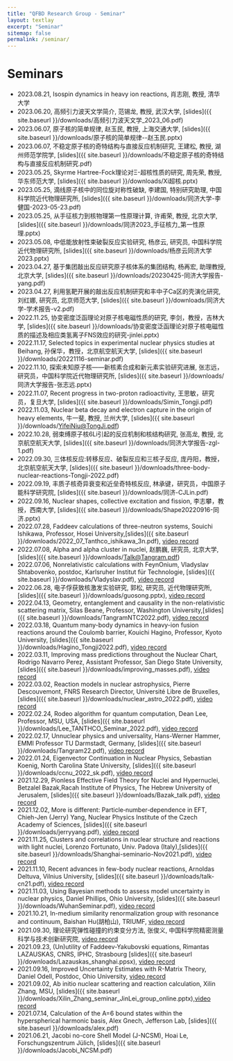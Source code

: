 ```yaml
---
title: "QFBD Research Group - Seminar"
layout: textlay
excerpt: "Seminar"
sitemap: false
permalink: /seminar/
---
```


# Seminars
* 2023.08.21, Isospin dynamics in heavy ion reactions, 肖志刚, 教授, 清华大学
* 2023.06.20, 高频引力波天文学简介, 范锡龙, 教授, 武汉大学, [slides]({{ site.baseurl }}/downloads/高频引力波天文学_2023_06.pdf)
* 2023.06.07, 原子核的简单规律, 赵玉民, 教授, 上海交通大学, [slides]({{ site.baseurl }}/downloads/原子核的简单规律--赵玉民.pptx)
* 2023.06.07, 不稳定原子核的奇特结构与直接反应机制研究, 王建松, 教授, 湖州师范学院学, [slides]({{ site.baseurl }}/downloads/不稳定原子核的奇特结构与直接反应机制研究.pdf)
* 2023.05.25, Skyrme Hartree-Fock理论对Ξ-超核性质的研究, 周先荣, 教授, 华东师范大学, [slides]({{ site.baseurl }}/downloads/Xi超核.pptx)
* 2023.05.25, 滴线原子核中的同位旋对称性破缺, 李建国, 特别研究助理, 中国科学院近代物理研究所, [slides]({{ site.baseurl }}/downloads/同济大学-李健国-2023-05-23.pdf)
* 2023.05.25, 从手征核力到核物理第一性原理计算, 许甫荣, 教授, 北京大学, [slides]({{ site.baseurl }}/downloads/同济2023_手征核力_第一性原理.pptx)
* 2023.05.08, 中低能放射性束破裂反应实验研究, 杨彦云, 研究员, 中国科学院近代物理研究所, [slides]({{ site.baseurl }}/downloads/杨彦云同济大学2023.pptx)
* 2023.04.27, 基于集团敲出反应研究原子核体系的集团结构, 杨再宏, 助理教授, 北京大学, [slides]({{ site.baseurl }}/downloads/20230425-同济大学报告-yang.pdf)
* 2023.04.27, 利用氢靶开展的敲出反应机制研究和丰中子Ca区的壳演化研究, 刘红娜, 研究员, 北京师范大学, [slides]({{ site.baseurl }}/downloads/同济大学-学术报告-v2.pdf)
* 2022.11.25, 协变密度泛函理论对原子核电磁性质的研究, 李剑，教授，吉林大学, [slides]({{ site.baseurl }}/downloads/协变密度泛函理论对原子核电磁性质的描述及相应类氢离子FNS效应的研究-jinlei.pptx)
* 2022.11.17, Selected topics in experimental nuclear physics studies at Beihang, 孙保华，教授，北京航空航天大学, [slides]({{ site.baseurl }}/downloads/20221116-seminar.pdf)
* 2022.11.10, 探索未知原子核——新核素合成和新元素实验研究进展, 张志远，研究员，中国科学院近代物理研究所, [slides]({{ site.baseurl }}/downloads/同济大学报告-张志远.pptx)
* 2022.11.07, Recent progress in two-proton radioactivity, 王思敏，研究员，复旦大学, [slides]({{ site.baseurl }}/downloads/Simin_Tongji.pdf)
* 2022.11.03, Nuclear beta decay and electron capture in the origin of heavy elements, 牛一斐, 教授, 兰州大学, [slides]({{ site.baseurl }}/downloads/YifeiNiu@TongJi.pdf)
* 2022.10.28, 弱束缚原子核6Li引起的反应机制和核结构研究, 张高龙, 教授, 北京航空航天大学, [slides]({{ site.baseurl }}/downloads/同济大学报告-zgl-1.pdf)
* 2022.09.30, 三体核反应:转移反应、破裂反应和三核子反应, 庞丹阳，教授，北京航空航天大学, [slides]({{ site.baseurl }}/downloads/three-body-nuclear-reactions-Tongji-2022.pdf)
* 2022.09.19, 丰质子核奇异衰变和近垒奇特核反应, 林承键，研究员，中国原子能科学研究院, [slides]({{ site.baseurl }}/downloads/同济-CJLin.pdf)
* 2022.09.16, Nuclear shapes, collective excitation and fission, 李志攀，教授，西南大学, [slides]({{ site.baseurl }}/downloads/Shape20220916-同济.pptx)
* 2022.07.28, Faddeev calculations of three-neutron systems, Souichi Ishikawa, Professor, Hosei University,[slides]({{ site.baseurl }}/downloads/2022_07_Tanthco_ishikawa_3n.pdf), [video record](https://youtu.be/E_JzTu88334)
* 2022.07.08, Alpha and alpha cluster in nuclei, 赵鹏巍, 研究员, 北京大学, [slides]({{ site.baseurl }}/downloads/Talk@Tangram.pdf)
* 2022.07.06, Nonrelativistic calculations with FeynOnium, Vladyslav Shtabovenko, postdoc, Karlsruher Institut für Technologie, [slides]({{ site.baseurl }}/downloads/Vladyslav.pdf), [video record](https://youtu.be/IhyOeRByvQU)
* 2022.06.28, 电子俘获致核激发实验研究, 郭松, 研究员, 近代物理研究所,[slides]({{ site.baseurl }}/downloads/guosong.pptx), [video record](https://youtu.be/fCb4626dbf8)
* 2022.04.13, Geometry, entanglement and causality in the non-relativistic scattering matrix, Silas Beane, Professor, Washington University,[slides]({{ site.baseurl }}/downloads/TangramNTC2022.pdf), [video record](https://youtu.be/goUMdmzMxLA)
* 2022.03.18, Quantum many-body dynamics in heavy-ion fusion reactions around the Coulomb barrier, Kouichi Hagino, Professor, Kyoto University, [slides]({{ site.baseurl }}/downloads/Hagino_Tongji2022.pdf), [video record](https://youtu.be/UiUAPzpVyuI)
* 2022.03.11, Improving mass predictions throughout the Nuclear Chart, Rodrigo Navarro Perez, Assistant Professor, San Diego State University, [slides]({{ site.baseurl }}/downloads/improving_masses.pdf), [video record](https://youtu.be/veKl5qSTdo4)
* 2022.03.02, Reaction models in nuclear astrophysics, Pierre Descouvemont, FNRS Research Director, Université Libre de Bruxelles, [slides]({{ site.baseurl }}/downloads/nuclear_astro_2022.pdf), [video record](https://youtu.be/ZaP1tZ5xKlk)
* 2022.02.24, Rodeo algorithm for quantum computation, Dean Lee, Professor, MSU, USA, [slides]({{ site.baseurl }}/downloads/Lee_TANTHCO_Seminar_2022.pdf), [video record](https://youtu.be/YajtnatwqmM)
* 2022.02.17, Unnuclear physics and universality, Hans-Werner Hammer, EMMI Professor
TU Darmstadt, Germany, [slides]({{ site.baseurl }}/downloads/Tangram22.pdf), [video record](https://youtu.be/kFJJGF_ngio)
* 2022.01.24, Eigenvector Continuation in Nuclear Physics, Sebastian Koenig, North Carolina State University, [slides]({{ site.baseurl }}/downloads/ccnu_2022_sk.pdf), [video record](https://youtu.be/2rfQKmsAROA)
* 2021.12.29, Pionless Effective Field Theory for Nuclei and Hypernuclei, Betzalel Bazak,Racah Institute of Physics, The Hebrew University of Jerusalem, [slides]({{ site.baseurl }}/downloads/Bazak_talk.pdf), [video record](https://youtu.be/NsSdwPlVYXo)
* 2021.12.02, More is different: Particle‐number‐dependence in EFT, Chieh-Jen (Jerry) Yang, Nuclear Physics Institute of the Czech Academy of Sciences, [slides]({{ site.baseurl }}/downloads/jerryyang.pdf), [video record](https://youtu.be/VMlHqu5bNpI)
* 2021.11.25, Clusters and correlations in nuclear structure and reactions with light nuclei, Lorenzo Fortunato, Univ. Padova (Italy),[slides]({{ site.baseurl }}/downloads/Shanghai-seminario-Nov2021.pdf), [video record](https://youtu.be/d2WNBT57IKc)
* 2021.11.10, Recent advances in few-body nuclear reactions, Arnoldas Deltuva, Vilnius University, [slides]({{ site.baseurl }}/downloads/talk-cn21.pdf), [video record](https://youtu.be/qCNDk2AnE_o)
* 2021.11.03, Using Bayesian methods to assess model uncertainty in nuclear physics, Daniel Phillips, Ohio University, [slides]({{ site.baseurl }}/downloads/WuhanSeminar.pdf), [video record](https://youtu.be/aS25IDxcAKI)
* 2021.10.21, In-medium similarity renormalization group with resonance and continuum, Baishan Hu(胡柏山), TRIUMF, [video record](https://youtu.be/Fxm2RoGiU60)
* 2021.09.30, 理论研究弹性碰撞的约束变分方法, 张俊义, 中国科学院精密测量科学与技术创新研究院, [video record](https://youtu.be/1nB4IsiGsig)
* 2021.09.23, (Un)utility of Faddeev-Yakubovski equations, Rimantas LAZAUSKAS, CNRS, IPHC, Strasbourg
[slides]({{ site.baseurl }}/downloads/Lazauskas_shanghai.ppsx), [video record](https://youtu.be/RGuC8tYmW1E)
* 2021.09.16, Improved Uncertainty Estimates with R-Matrix Theory, Daniel Odell, Postdoc, Ohio University,
[video record](https://youtu.be/kbjwRTWhrm4)
* 2021.09.02, Ab initio nuclear scattering and reaction calculation, Xilin Zhang, MSU, [slides]({{ site.baseurl }}/downloads/Xilin_Zhang_seminar_JinLei_group_online.pptx),[video record](https://youtu.be/gsK_cTyjGus)
* 2021.07.14, Calculation of the A=6 bound states within the hyperspherical harmonic basis, Alex Gnech, Jefferson Lab, [slides]({{ site.baseurl }}/downloads/alex.pdf)
* 2021.06.21, Jacobi no-core Shell Model (J-NCSM), Hoai Le, Forschungszentrum Jülich, [slides]({{ site.baseurl }}/downloads/Jacobi_NCSM.pdf)



<!-- [Opening 1]({{ site.baseurl }}/downloads/GeneralPostdoc_2019_v01.pdf),
[Opening 2]({{ site.baseurl }}/downloads/PPMS_PhD_2019_v01.pdf),
[Opening 3]({{ site.baseurl }}/downloads/PD.pdf),
[Opening 4]({{ site.baseurl }}/downloads/PHD1.pdf),
[Opening 5]({{ site.baseurl }}/downloads/PHD2.pdf).


<figure>
<img src="{{ site.url }}{{ site.baseurl }}/images/picpic/Gallery/DSC_0696.jpg" width="95%">
</figure> -->
